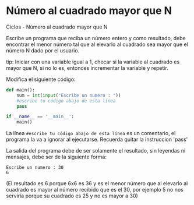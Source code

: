 # Número al cuadrado mayor que N
Ciclos - Número al cuadrado mayor que N

Escribe un programa que reciba un número entero y como resultado, debe encontrar el menor número tal que al elevarlo al cuadrado sea mayor que el número N dado por el usuario.

tip:  Iniciar con una variable igual a 1, checar si la variable al cuadrado es mayor que N, si no lo es, entonces incrementar la variable y repetir.


Modifica el siguiente código:

```python
def main():
    num = int(input("Escribe un numero : "))
    #escribe tu código abajo de esta línea
    pass

if __name__ == '__main__':
    main()
```

La línea `#escribe tu código abajo de esta línea` es un comentario,
el programa la va a ignorar al ejecutarse. Recuerda quitar la instruccion 'pass'

La salida del programa debe de ser solamente el resultado, sin leyendas ni mensajes, debe ser de la siguiente forma:

```
Escribe un numero : 30
6
```

(El resultado es 6 porque 6x6 es 36 y es el menor número que al elevarlo al cuadrado es mayor al número recibido que es el 30, por ejemplo 5 no nos serviría porque su cuadrado es 25 y no es mayor a 30)
